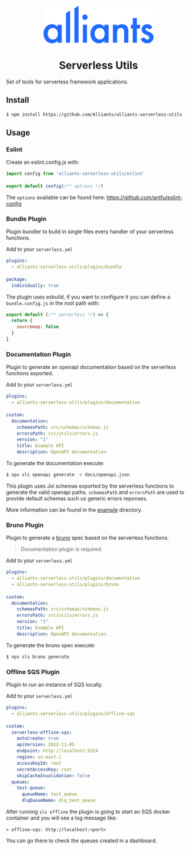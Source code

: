<span align="center">

![Alliants Logo](assets/alliants-logo.png)

# Serverless Utils

</span>

Set of tools for serverless framework applications.

## Install

```bash
$ npm install https://github.com/Alliants/alliants-serverless-utils
```

## Usage

### Eslint

Create an eslint.config.js with:

```js
import config from 'alliants-serverless-utils/eslint'

export default config(/** options */)
```

The `options` available can be found here: https://github.com/antfu/eslint-config

### Bundle Plugin

Plugin bundler to build in single files every handler of your serverless functions.

Add to your `serverless.yml`

```yml
plugins:
  - alliants-serverless-utils/plugins/bundle

package:
  individually: true
```

The plugin uses esbuild, if you want to configure it you can define a `bundle.config.js` in the root path with:

```javascript
export default (/** serverless */) => {
  return {
    sourcemap: false
  }
}
```

### Documentation Plugin

Plugin to generate an openapi documentation based on the serverless functions exported.

Add to your `serverless.yml`

```yml
plugins:
  - alliants-serverless-utils/plugins/documentation

custom:
  documentation:
    schemasPath: src/schemas/schemas.js
    errorsPath: src/utils/errors.js
    version: "1"
    title: Example API
    description: OpenAPI documentation.
```

To generate the documentation execute:

```bash
$ npx sls openapi generate -o docs/openapi.json
```

This plugin uses Joi schemas exported by the serverless functions to generate the valid openapi paths. `schemasPath` and `errorsPath` are used to provide default schemas such us generic errors reponses.

More information can be found in the [example](/example) directory.

### Bruno Plugin

Plugin to generate a [bruno](https://github.com/usebruno/bruno) spec based on the serverless functions.

> Documentation plugin is required.

Add to your `serverless.yml`

```yml
plugins:
  - alliants-serverless-utils/plugins/documentation
  - alliants-serverless-utils/plugins/bruno

custom:
  documentation:
    schemasPath: src/schemas/schemas.js
    errorsPath: src/utils/errors.js
    version: "1"
    title: Example API
    description: OpenAPI documentation.
```

To generate the bruno spec execute:

```bash
$ npx sls bruno generate
```

### Offline SQS Plugin

Plugin to run an instance of SQS locally.

Add to your `serverless.yml`

```yml
plugins:
  - alliants-serverless-utils/plugins/offline-sqs

custom:
  serverless-offline-sqs:
    autoCreate: true
    apiVersion: 2012-11-05
    endpoint: http://localhost:9324
    region: us-east-1
    accessKeyId: root
    secretAccessKey: root
    skipCacheInvalidation: false
  queues:
    test-queue:
      queueName: test_queue
      dlqQueueName: dlq_test_queue
```

After running `sls offline` the plugin is going to start an SQS docker container and you will see a log message like:

`> offline-sqs: http://localhost:<port>`

You can go there to check the queues created in a dashboard.
